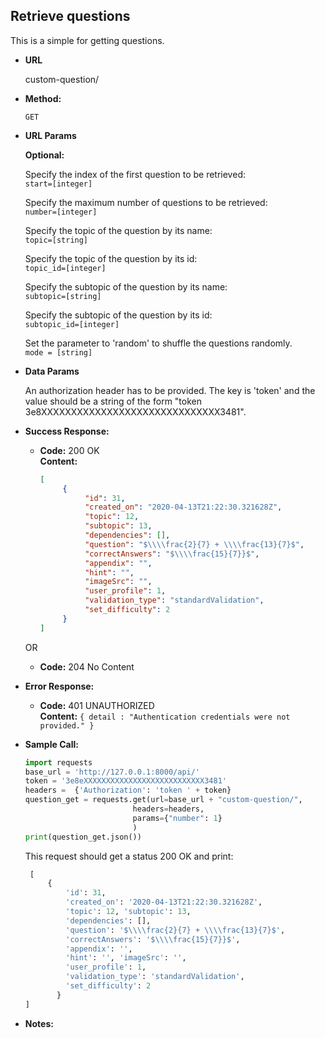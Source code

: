 **Retrieve questions**
----
  This is a simple for getting questions. 
  
* **URL**

  custom-question/

* **Method:**

  `GET` 
  
*  **URL Params**

    **Optional:** <br>
                
    Specify the index of the first question to be retrieved: <br>
    `start=[integer]`
                  
    Specify the maximum number of questions to be retrieved:  <br>
    `number=[integer]`
       
    Specify the topic of the question by its name: <br>
    `topic=[string]`
                  
    Specify the topic of the question by its id: <br>
    `topic_id=[integer]`
                  
    Specify the subtopic of the question by its name: <br>
    `subtopic=[string]`
                      
    Specify the subtopic of the question by its id: <br>
    `subtopic_id=[integer]`
    
    Set the parameter to 'random' to shuffle the questions randomly. <br> 
    `mode = [string]`
  
  
* **Data Params**

    An authorization header has to be provided. The key is 'token' 
    and the value should be a string of the form "token 3e8XXXXXXXXXXXXXXXXXXXXXXXXXXXXXX3481". 
    
* **Success Response:**

  * **Code:** 200 OK <br />
    **Content:** 
    ```json
    [
         {
              "id": 31,
              "created_on": "2020-04-13T21:22:30.321628Z",
              "topic": 12,
              "subtopic": 13,
              "dependencies": [],
              "question": "$\\\\frac{2}{7} + \\\\frac{13}{7}$",
              "correctAnswers": "$\\\\frac{15}{7}}$",
              "appendix": "",
              "hint": "",
              "imageSrc": "",
              "user_profile": 1,
              "validation_type": "standardValidation",
              "set_difficulty": 2
         }
    ]
    ```
    
   OR
    
  * **Code:** 204 No Content <br />
 
* **Error Response:**

  * **Code:** 401 UNAUTHORIZED <br />
    **Content:** `{ detail : "Authentication credentials were not provided." }`


* **Sample Call:**

    ```python
    import requests
    base_url = 'http://127.0.0.1:8000/api/'
    token = '3e8eXXXXXXXXXXXXXXXXXXXXXXXXXXX3481'
    headers =  {'Authorization': 'token ' + token}
    question_get = requests.get(url=base_url + "custom-question/", 
                            headers=headers, 
                            params={"number": 1}
                            )
    print(question_get.json())
     ``` 
     
     This request should get a status 200 OK and print:
     ```python
      [
          {   
              'id': 31, 
              'created_on': '2020-04-13T21:22:30.321628Z', 
              'topic': 12, 'subtopic': 13, 
              'dependencies': [], 
              'question': '$\\\\frac{2}{7} + \\\\frac{13}{7}$', 
              'correctAnswers': '$\\\\frac{15}{7}}$', 
              'appendix': '', 
              'hint': '', 'imageSrc': '', 
              'user_profile': 1, 
              'validation_type': 'standardValidation',
              'set_difficulty': 2
            }
     ]
     ```
    
* **Notes:**

